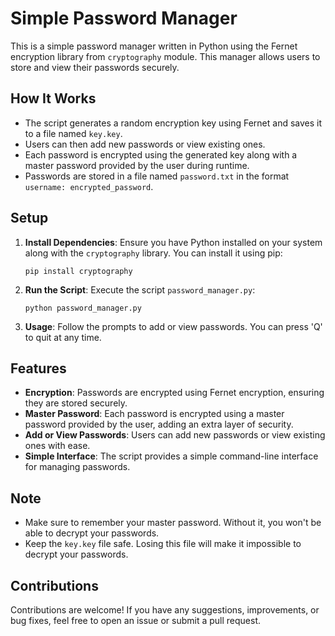 # Simple Password Manager

This is a simple password manager written in Python using the Fernet encryption library from `cryptography` module. This manager allows users to store and view their passwords securely.

## How It Works

- The script generates a random encryption key using Fernet and saves it to a file named `key.key`.
- Users can then add new passwords or view existing ones.
- Each password is encrypted using the generated key along with a master password provided by the user during runtime.
- Passwords are stored in a file named `password.txt` in the format `username: encrypted_password`.

## Setup

1. **Install Dependencies**: Ensure you have Python installed on your system along with the `cryptography` library. You can install it using pip:

    ```
    pip install cryptography
    ```

2. **Run the Script**: Execute the script `password_manager.py`:

    ```
    python password_manager.py
    ```

3. **Usage**: Follow the prompts to add or view passwords. You can press 'Q' to quit at any time.

## Features

- **Encryption**: Passwords are encrypted using Fernet encryption, ensuring they are stored securely.
- **Master Password**: Each password is encrypted using a master password provided by the user, adding an extra layer of security.
- **Add or View Passwords**: Users can add new passwords or view existing ones with ease.
- **Simple Interface**: The script provides a simple command-line interface for managing passwords.

## Note

- Make sure to remember your master password. Without it, you won't be able to decrypt your passwords.
- Keep the `key.key` file safe. Losing this file will make it impossible to decrypt your passwords.

## Contributions

Contributions are welcome! If you have any suggestions, improvements, or bug fixes, feel free to open an issue or submit a pull request.
